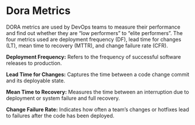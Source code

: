 # Dora Metrics

DORA metrics are used by DevOps teams to measure their performance and find out whether they are “low performers” to “elite performers”. The four metrics used are deployment frequency (DF), lead time for changes (LT), mean time to recovery (MTTR), and change failure rate (CFR).

**Deployment Frequency:** Refers to the frequency of successful software releases to production.

**Lead Time for Changes:** Captures the time between a code change commit and its deployable state.

**Mean Time to Recovery:** Measures the time between an interruption due to deployment or system failure and full recovery.

**Change Failure Rate:** Indicates how often a team’s changes or hotfixes lead to failures after the code has been deployed.